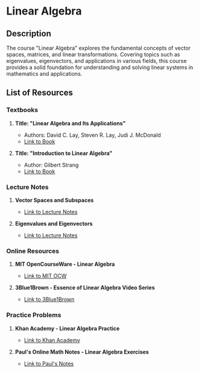 # Linear Algebra

## Description

The course "Linear Algebra" explores the fundamental concepts of vector spaces, matrices, and linear transformations. Covering topics such as eigenvalues, eigenvectors, and applications in various fields, this course provides a solid foundation for understanding and solving linear systems in mathematics and applications.

## List of Resources

### Textbooks

1. **Title: "Linear Algebra and Its Applications"**
   - Authors: David C. Lay, Steven R. Lay, Judi J. McDonald
   - [Link to Book](http://example.com/linear-algebra-applications)

2. **Title: "Introduction to Linear Algebra"**
   - Author: Gilbert Strang
   - [Link to Book](http://example.com/intro-to-linear-algebra)

### Lecture Notes

1. **Vector Spaces and Subspaces**
   - [Link to Lecture Notes](http://example.com/vector-spaces-subspaces)

2. **Eigenvalues and Eigenvectors**
   - [Link to Lecture Notes](http://example.com/eigenvalues-eigenvectors)

### Online Resources

1. **MIT OpenCourseWare - Linear Algebra**
   - [Link to MIT OCW](http://ocw.mit.edu/linear-algebra)

2. **3Blue1Brown - Essence of Linear Algebra Video Series**
   - [Link to 3Blue1Brown](http://3blue1brown.com/essence-of-linear-algebra)

### Practice Problems

1. **Khan Academy - Linear Algebra Practice**
   - [Link to Khan Academy](http://khanacademy.org/linear-algebra-practice)

2. **Paul's Online Math Notes - Linear Algebra Exercises**
   - [Link to Paul's Notes](http://tutorial.math.lamar.edu/linear-algebra)